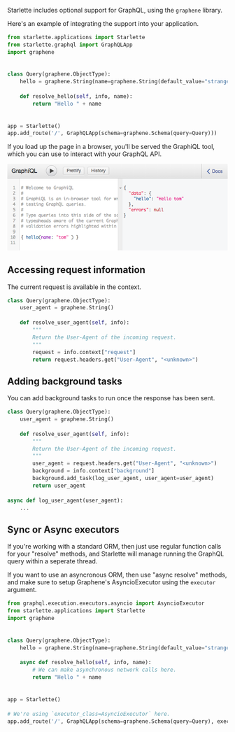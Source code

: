 
Starlette includes optional support for GraphQL, using the `graphene` library.

Here's an example of integrating the support into your application.

```python
from starlette.applications import Starlette
from starlette.graphql import GraphQLApp
import graphene


class Query(graphene.ObjectType):
    hello = graphene.String(name=graphene.String(default_value="stranger"))

    def resolve_hello(self, info, name):
        return "Hello " + name


app = Starlette()
app.add_route('/', GraphQLApp(schema=graphene.Schema(query=Query)))
```

If you load up the page in a browser, you'll be served the GraphiQL tool,
which you can use to interact with your GraphQL API.

![GraphiQL](img/graphiql.png)

## Accessing request information

The current request is available in the context.

```python
class Query(graphene.ObjectType):
    user_agent = graphene.String()

    def resolve_user_agent(self, info):
        """
        Return the User-Agent of the incoming request.
        """
        request = info.context["request"]
        return request.headers.get("User-Agent", "<unknown>")
```

## Adding background tasks

You can add background tasks to run once the response has been sent.

```python
class Query(graphene.ObjectType):
    user_agent = graphene.String()

    def resolve_user_agent(self, info):
        """
        Return the User-Agent of the incoming request.
        """
        user_agent = request.headers.get("User-Agent", "<unknown>")
        background = info.context["background"]
        background.add_task(log_user_agent, user_agent=user_agent)
        return user_agent

async def log_user_agent(user_agent):
    ...
```

## Sync or Async executors

If you're working with a standard ORM, then just use regular function calls for
your "resolve" methods, and Starlette will manage running the GraphQL query within a
seperate thread.

If you want to use an asyncronous ORM, then use "async resolve" methods, and
make sure to setup Graphene's AsyncioExecutor using the `executor` argument.

```python
from graphql.execution.executors.asyncio import AsyncioExecutor
from starlette.applications import Starlette
import graphene


class Query(graphene.ObjectType):
    hello = graphene.String(name=graphene.String(default_value="stranger"))

    async def resolve_hello(self, info, name):
        # We can make asynchronous network calls here.
        return "Hello " + name


app = Starlette()

# We're using `executor_class=AsyncioExecutor` here.
app.add_route('/', GraphQLApp(schema=graphene.Schema(query=Query), executor_class=AsyncioExecutor))
```
